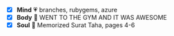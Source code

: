 - [x] **Mind** :heartpulse: branches, rubygems, azure
- [x] **Body** :dancer: WENT TO THE GYM AND IT WAS AWESOME
- [x] **Soul** :pray: Memorized Surat Taha, pages 4-6
